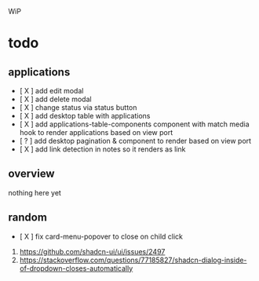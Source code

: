 WiP

# todo

## applications

- [ X ] add edit modal
- [ X ] add delete modal
- [ X ] change status via status button
- [ X ] add desktop table with applications
- [ X ] add applications-table-components component with match media hook to render applications based on view port
- [ ? ] add desktop pagination & component to render based on view port
- [ X ] add link detection in notes so it renders as link

## overview

nothing here yet

## random

- [ X ] fix card-menu-popover to close on child click

1. https://github.com/shadcn-ui/ui/issues/2497
2. https://stackoverflow.com/questions/77185827/shadcn-dialog-inside-of-dropdown-closes-automatically
